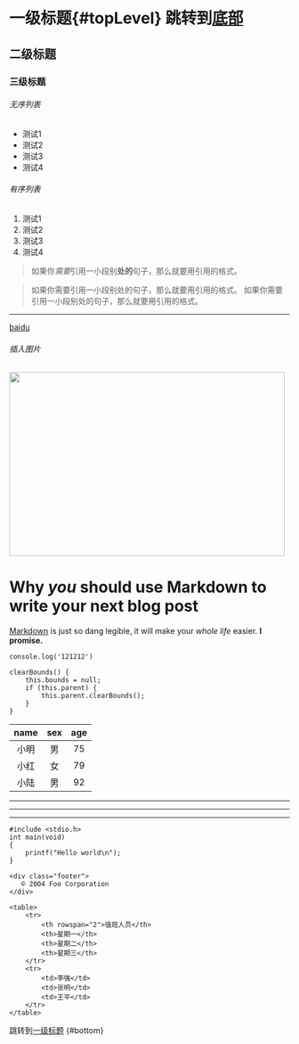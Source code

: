 # 一级标题{#topLevel} 跳转到[底部](#bottom)
## 二级标题
### 三级标题

###### 无序列表
* 测试1
* 测试2
* 测试3
* 测试4

###### 有序列表
1. 测试1
1. 测试2
1. 测试3
1. 测试4

> 如果你*需要*引用一小段别**处的**句子，那么就要用引用的格式。

> 如果你需要引用一小段别处的句子，那么就要用引用的格式。
> 如果你需要引用一小段别处的句子，那么就要用引用的格式。
***

[baidu][1]

###### 插入图片
<img src="http://pic15.photophoto.cn/20100615/0006019058815826_b.jpg"  height="330" width="495">

# Why *you* should use Markdown to write your next blog post

[Markdown][2] is just so dang legible, it will make your *whole life* easier. **I promise.**

[1]: https://www.baidu.com
[2]: http://daringfireball.net/projects/markdown/basics

`console.log('121212')`
```
clearBounds() {
    this.bounds = null;
    if (this.parent) {
        this.parent.clearBounds();
    }
}
```


| name | sex | age |
|:-:|:-:|:-:|
| 小明 | 男 | 75 |
| 小红 | 女 | 79 |
| 小陆 | 男 | 92 |
***
---
- - - -

```
#include <stdio.h>
int main(void)
{
    printf("Hello world\n");
}
```

```
<div class="footer">
   © 2004 Foo Corporation
</div>
```

    <table>
        <tr>
            <th rowspan="2">值班人员</th>
            <th>星期一</th>
            <th>星期二</th>
            <th>星期三</th>
        </tr>
        <tr>
            <td>李强</td>
            <td>张明</td>
            <td>王平</td>
        </tr>
    </table>

跳转到[一级标题](#topLevel)  {#bottom}


